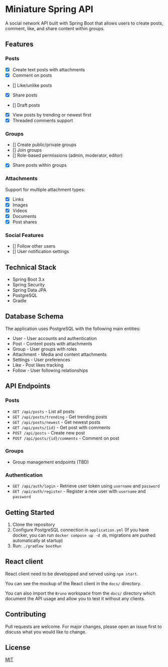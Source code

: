 # Miniature Spring API

A social network API built with Spring Boot that allows users to create posts, comment, like, and share content within groups.

## Features

### Posts
- [x] Create text posts with attachments
- [x] Comment on posts
- [] Like/unlike posts
- [x] Share posts
- [] Draft posts
- [x] View posts by trending or newest first
- [x] Threaded comments support

### Groups
- [] Create public/private groups
- [] Join groups
- [] Role-based permissions (admin, moderator, editor)
- [x] Share posts within groups

### Attachments
Support for multiple attachment types:
- [x] Links
- [x] Images
- [x] Videos  
- [x] Documents
- [x] Post shares

### Social Features
- [] Follow other users
- [] User notification settings

## Technical Stack

- Spring Boot 3.x
- Spring Security
- Spring Data JPA
- PostgreSQL
- Gradle

## Database Schema

The application uses PostgreSQL with the following main entities:

- User - User accounts and authentication
- Post - Content posts with attachments
- Group - User groups with roles
- Attachment - Media and content attachments 
- Settings - User preferences
- Like - Post likes tracking
- Follow - User following relationships

## API Endpoints

### Posts
- `GET /api/posts` - List all posts
- `GET /api/posts/trending` - Get trending posts
- `GET /api/posts/newest` - Get newest posts
- `GET /api/posts/{id}` - Get post with comments
- `POST /api/posts` - Create new post
- `POST /api/posts/{id}/comments` - Comment on post

### Groups 
- Group management endpoints (TBD)

### Authentication
- `GET /api/auth/login` - Retrieve user token using `username` and `password`
- `GET /api/auth/register` - Register a new user with `username` and `password`

## Getting Started

1. Clone the repository
2. Configure PostgreSQL connection in `application.yml` (If you have docker, you can run `docker compose up -d db`, migrations are pushed automatically at startup)
3. Run: `./gradlew bootRun`

## React client

React client need to be developped and served using `npm start`.

You can see the mockup of the React client in the `docs/` directory.

You can also import the `Bruno` workspace from the `docs/` directory which document the API usage and allow you to test it without any clients.

## Contributing

Pull requests are welcome. For major changes, please open an issue first to discuss what you would like to change.

## License

[MIT](https://choosealicense.com/licenses/mit/)
